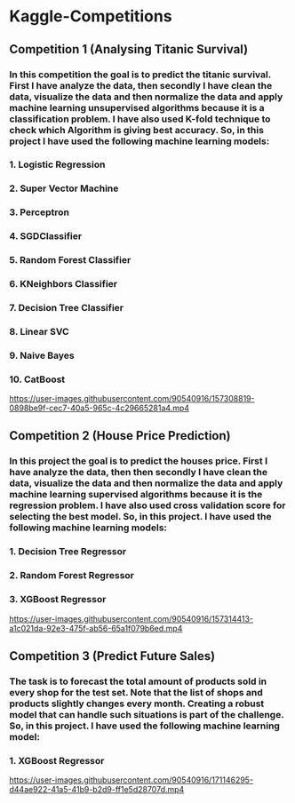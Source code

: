 # **Kaggle-Competitions**

## **Competition 1 (Analysing Titanic Survival)**
### **In this competition the goal is to predict the titanic survival. First I have analyze the data, then secondly I have clean the data, visualize the data and then normalize the data and apply machine learning unsupervised algorithms because it is a classification problem. I have also used K-fold technique to check which Algorithm is giving best accuracy. So, in this project I have used the following machine learning models:**
### **1. Logistic Regression**
### **2. Super Vector Machine**
### **3. Perceptron**
### **4. SGDClassifier**
### **5. Random Forest Classifier**
### **6. KNeighbors Classifier**
### **7. Decision Tree Classifier**
### **8. Linear SVC**
### **9. Naive Bayes**
### **10. CatBoost**
https://user-images.githubusercontent.com/90540916/157308819-0898be9f-cec7-40a5-965c-4c29665281a4.mp4


## **Competition 2 (House Price Prediction)**
### **In this project the goal is to predict the houses price. First I have analyze the data, then then secondly I have clean the data, visualize the data and then normalize the data and apply machine learning supervised algorithms because it is the regression problem. I have also used cross validation score for selecting the best model. So, in this project. I have used the following machine learning models:**
### **1. Decision Tree Regressor**
### **2. Random Forest Regressor**
### **3. XGBoost Regressor**
https://user-images.githubusercontent.com/90540916/157314413-a1c021da-92e3-475f-ab56-65a1f079b6ed.mp4


## **Competition 3 (Predict Future Sales)**
### **The task is to forecast the total amount of products sold in every shop for the test set. Note that the list of shops and products slightly changes every month. Creating a robust model that can handle such situations is part of the challenge. So, in this project. I have used the following machine learning model:**
### **1. XGBoost Regressor**
https://user-images.githubusercontent.com/90540916/171146295-d44ae922-41a5-41b9-b2d9-ff1e5d28707d.mp4
